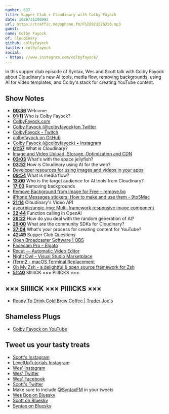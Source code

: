 ```yaml
---
number: 637
title: Supper Club × Cloudinary with Colby Fayock
date: 1688731200993
url: https://traffic.megaphone.fm/FSI8923526258.mp3
guest: 
name: Colby Fayock
of: Cloudinary
github: colbyfayock
twitter: colbyfayock
social: 
- https: //www.instagram.com/colbyfayock/
---
```


In this supper club episode of Syntax, Wes and Scott talk with Colby Fayock about Cloudinary's new AI tools, media flow, removing backgrounds, using AI for video templates, and Colby's stack for creating YouTube content.

## Show Notes

- **[00:36](#t=00:36)** Welcome
- **[01:11](#t=01:11)** Who is Colby Fayock?
- [ColbyFayock.com](https://www.colbyfayock.com/)
- [Colby Fayock (@colbyfayock)on Twitter](https://twitter.com/colbyfayock)
- [ColbyFayock - Twitch](https://www.twitch.tv/colbyfayock)
- [colbyfayock on GitHub](https://github.com/colbyfayock)
- [Colby Fayock (@colbyfayock) • Instagram](https://www.instagram.com/colbyfayock/)
- **[01:57](#t=01:57)** What is Cloudinary?
- [Image and Video Upload, Storage, Optimization and CDN](https://cloudinary.com/)
- **[03:03](#t=03:03)** What's with the space jellyfish?
- **[03:52](#t=03:52)** How is Cloudinary using AI for the web?
- [Developer resources for using images and videos in your apps](https://cloudinary.com/developers)
- **[09:54](#t=09:54)** What is media flow?
- **[13:00](#t=13:00)** Who is the target audience for AI tools from Cloudinary?
- **[17:03](#t=17:03)** Removing backgrounds
- [Remove Background from Image for Free – remove.bg](https://www.remove.bg/)
- [iPhone Messages stickers: How to make and use them - 9to5Mac](https://9to5mac.com/2023/06/14/how-to-make-use-iphone-messages-stickers-ios-17/)
- **[21:14](#t=21:14)** Cloudinary's Video API
- [ascorbic/unpic-img: Multi-framework responsive image component](https://github.com/ascorbic/unpic-img)
- **[22:44](#t=22:44)** Function calling in OpenAI
- **[26:22](#t=26:22)** How do you deal with the random generation of AI?
- **[29:00](#t=29:00)** What are the community SDKs for Cloudinary?
- **[37:04](#t=37:04)** What's your process for creating content for YouTube?
- **[42:49](#t=42:49)** Supper Club Questions
- [Open Broadcaster Software | OBS](https://obsproject.com/)
- [Facecam Pro – Elgato](https://www.elgato.com/us/en/p/facecam-pro)
- [Recut — Automatic Video Editor](https://getrecut.com/)
- [Night Owl - Visual Studio Marketplace](https://marketplace.visualstudio.com/items?itemName=sdras.night-owl)
- [iTerm2 - macOS Terminal Replacement](https://iterm2.com/)
- [Oh My Zsh - a delightful & open source framework for Zsh](https://ohmyz.sh/)
- **[51:40](#t=51:40)** SIIIIICK ××× PIIIICKS ×××

## ××× SIIIIICK ××× PIIIICKS ×××

- [Ready To Drink Cold Brew Coffee | Trader Joe's](https://www.traderjoes.com/home/products/pdp/ready-to-drink-cold-brew-coffee-062611)

## Shameless Plugs

- [Colby Fayock on YouTube](https://www.youtube.com/colbyfayock)

## Tweet us your tasty treats

- [Scott's Instagram](https://www.instagram.com/stolinski/)
- [LevelUpTutorials Instagram](https://www.instagram.com/LevelUpTutorials/)
- [Wes' Instagram](https://www.instagram.com/wesbos/)
- [Wes' Twitter](https://twitter.com/wesbos)
- [Wes' Facebook](https://www.facebook.com/wesbos.developer)
- [Scott's Twitter](https://twitter.com/stolinski)
- Make sure to include [@SyntaxFM](https://twitter.com/SyntaxFM) in your tweets
- [Wes Bos on Bluesky](https://bsky.app/profile/wesbos.com)
- [Scott on Bluesky](https://bsky.app/profile/tolin.ski)
- [Syntax on Bluesky](https://bsky.app/profile/syntax.fm)
